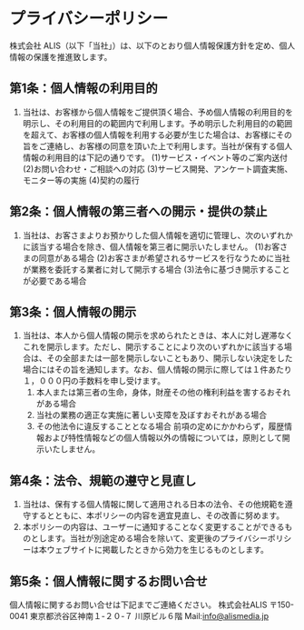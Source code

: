 # プライバシーポリシー
株式会社 ALIS（以下「当社」）は、以下のとおり個人情報保護方針を定め、個人情報の保護を推進致します。

## 第1条：個人情報の利用目的
1. 当社は、お客様から個人情報をご提供頂く場合、予め個人情報の利用目的を明示し、その利用目的の範囲内で利用します。予め明示した利用目的の範囲を超えて、お客様の個人情報を利用する必要が生じた場合は、お客様にその旨をご連絡し、お客様の同意を頂いた上で利用します。当社が保有する個人情報の利用目的は下記の通りです。
(1)サービス・イベント等のご案内送付
(2)お問い合わせ・ご相談への対応
(3)サービス開発、アンケート調査実施、モニター等の実施
(4)契約の履行

## 第2条：個人情報の第三者への開示・提供の禁止
1. 当社は、お客さまよりお預かりした個人情報を適切に管理し、次のいずれかに該当する場合を除き、個人情報を第三者に開示いたしません。
(1)お客さまの同意がある場合
(2)お客さまが希望されるサービスを行なうために当社が業務を委託する業者に対して開示する場合
(3)法令に基づき開示することが必要である場合

## 第3条：個人情報の開示
1. 当社は、本人から個人情報の開示を求められたときは、本人に対し遅滞なくこれを開示します。ただし、開示することにより次のいずれかに該当する場合は、その全部または一部を開示しないこともあり、開示しない決定をした場合にはその旨を通知します。なお、個人情報の開示に際しては１件あたり１，０００円の手数料を申し受けます。
    1. 本人または第三者の生命，身体，財産その他の権利利益を害するおそれがある場合
    1. 当社の業務の適正な実施に著しい支障を及ぼすおそれがある場合
    1. その他法令に違反することとなる場合
前項の定めにかかわらず，履歴情報および特性情報などの個人情報以外の情報については，原則として開示いたしません。

## 第4条：法令、規範の遵守と見直し
1. 当社は、保有する個人情報に関して適用される日本の法令、その他規範を遵守するとともに、本ポリシーの内容を適宜見直し、その改善に努めます。
1. 本ポリシーの内容は、ユーザーに通知することなく変更することができるものとします。当社が別途定める場合を除いて、変更後のプライバシーポリシーは本ウェブサイトに掲載したときから効力を生じるものとします。

## 第5条：個人情報に関するお問い合せ
個人情報に関するお問い合せは下記までご連絡ください。
株式会社ALIS
〒150-0041
東京都渋谷区神南１-２０-７ 川原ビル６階
Mail:info@alismedia.jp
